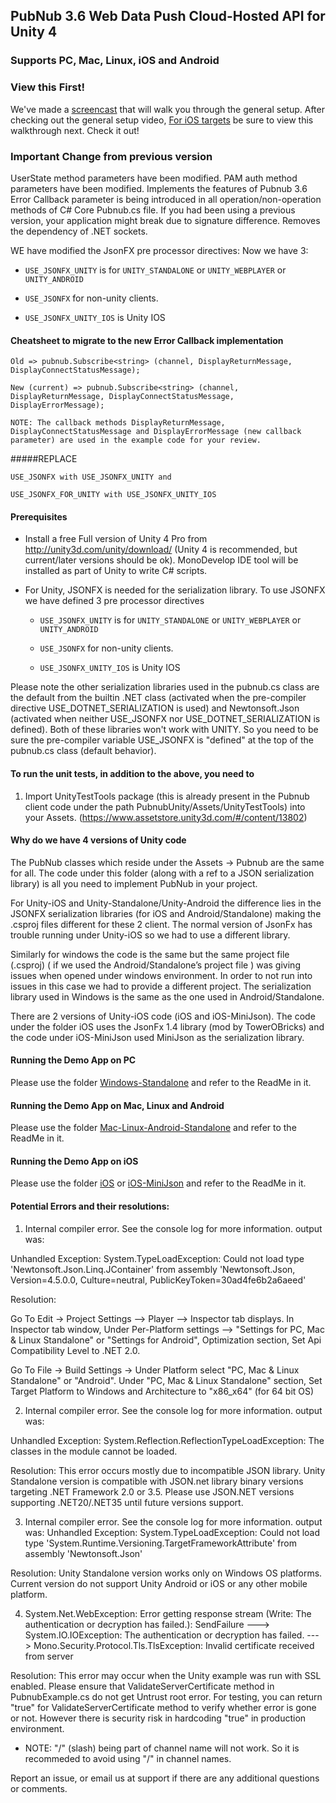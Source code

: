 ## PubNub 3.6 Web Data Push Cloud-Hosted API for Unity 4
### Supports PC, Mac, Linux, iOS and Android

### View this First!
We've made a [screencast](https://vimeo.com/69591819) that will walk you through the general setup. 
After checking out the general setup video, [For iOS targets](https://vimeo.com/71549964) be sure to view this walkthrough next. Check it out!

### Important Change from previous version
UserState method parameters have been modified.
PAM auth method parameters have been modified.
Implements the features of Pubnub 3.6
Error Callback parameter is being introduced in all operation/non-operation methods of C# Core Pubnub.cs file. 
If you had been using a previous version, your application might break due to signature difference.
Removes the dependency of .NET sockets.


WE have modified the JsonFX pre processor directives: Now we have 3: 

- `USE_JSONFX_UNITY` is for `UNITY_STANDALONE` or `UNITY_WEBPLAYER` or `UNITY_ANDROID`

- `USE_JSONFX` for non-unity clients.

- `USE_JSONFX_UNITY_IOS` is Unity IOS

#### Cheatsheet to migrate to the new Error Callback implementation

```
Old => pubnub.Subscribe<string> (channel, DisplayReturnMessage, DisplayConnectStatusMessage);

New (current) => pubnub.Subscribe<string> (channel, DisplayReturnMessage, DisplayConnectStatusMessage, DisplayErrorMessage);

NOTE: The callback methods DisplayReturnMessage, DisplayConnectStatusMessage and DisplayErrorMessage (new callback parameter) are used in the example code for your review.
```

#####REPLACE
```
USE_JSONFX with USE_JSONFX_UNITY and 

USE_JSONFX_FOR_UNITY with USE_JSONFX_UNITY_IOS
```

#### Prerequisites
+ Install a free Full version of Unity 4 Pro from http://unity3d.com/unity/download/ (Unity 4 is recommended, but current/later versions should be ok). MonoDevelop IDE tool will be installed as part of Unity to write C# scripts.
+ For Unity, JSONFX is needed for the serialization library. To use JSONFX we have defined 3 pre processor directives

    * `USE_JSONFX_UNITY` is for `UNITY_STANDALONE` or `UNITY_WEBPLAYER` or `UNITY_ANDROID`

    * `USE_JSONFX` for non-unity clients.

    * `USE_JSONFX_UNITY_IOS` is Unity IOS

Please note the other serialization libraries used in the pubnub.cs class are the default from the builtin .NET class (activated when the pre-compiler directive USE_DOTNET_SERIALIZATION is used) and Newtonsoft.Json (activated when neither USE_JSONFX nor USE_DOTNET_SERIALIZATION is defined). Both of these libraries won't work with UNITY. So you need to be sure the pre-compiler variable USE_JSONFX is "defined" at the top of the pubnub.cs class (default behavior).

#### To run the unit tests, in addition to the above, you need to 
1. Import UnityTestTools package (this is already present in the Pubnub client code under the path PubnubUnity/Assets/UnityTestTools) into your Assets. (https://www.assetstore.unity3d.com/#/content/13802)

#### Why do we have 4 versions of Unity code
The PubNub classes which reside under the Assets → Pubnub are the same for all. The code under this folder (along with a ref to a JSON serialization library) is all you need to implement PubNub in your project.

For Unity-iOS and Unity-Standalone/Unity-Android the difference lies in the JSONFX serialization libraries (for iOS and Android/Standalone) making the .csproj files different for these 2 client. The normal version of JsonFx has trouble running under Unity-iOS so we had to use a different library.

Similarly for windows the code is the same but the same project file (.csproj) ( if we used the Android/Standalone’s project file ) was giving issues when opened under windows environment. In order to not run into issues in this case we had to provide a different project. The serialization library used in Windows is the same as the one used in Android/Standalone.   

There are 2 versions of Unity-iOS code (iOS and iOS-MiniJson). The code under the folder iOS uses the JsonFx 1.4 library (mod by TowerOBricks) and the code under iOS-MiniJson used MiniJson as the serialization library.

#### Running the Demo App on PC

Please use the folder [Windows-Standalone](Windows-Standalone) and refer to the ReadMe in it.

#### Running the Demo App on Mac, Linux and Android

Please use the folder [Mac-Linux-Android-Standalone](Mac-Linux-Android-Standalone) and refer to the ReadMe in it.

#### Running the Demo App on iOS

Please use the folder [iOS](iOS) or [iOS-MiniJson](iOS-MiniJson) and refer to the ReadMe in it.

#### Potential Errors and their resolutions:

1) Internal compiler error. See the console log for more information. output was:

Unhandled Exception: System.TypeLoadException: Could not load type 'Newtonsoft.Json.Linq.JContainer' from assembly 'Newtonsoft.Json, Version=4.5.0.0, Culture=neutral, PublicKeyToken=30ad4fe6b2a6aeed'

Resolution:

Go To Edit -> Project Settings --> Player --> Inspector tab displays.
In Inspector tab window, Under  Per-Platform settings --> "Settings for PC, Mac & Linux Standalone" or "Settings for Android", Optimization section, Set Api Compatibility Level to .NET 2.0.

Go To File -> Build Settings -> Under Platform select "PC, Mac & Linux Standalone" or "Android". 
Under "PC, Mac & Linux Standalone" section, Set Target Platform to Windows and Architecture to "x86_x64" (for 64 bit OS)


2) Internal compiler error. See the console log for more information. output was:

Unhandled Exception: System.Reflection.ReflectionTypeLoadException: The classes in the module cannot be loaded.


Resolution: This error occurs mostly due to incompatible JSON library. Unity Standalone version is compatible with JSON.net library binary versions targeting .NET Framework 2.0 or 3.5. Please use JSON.NET versions supporting .NET20/.NET35 until future versions support.


3) Internal compiler error. See the console log for more information. output was:
Unhandled Exception: System.TypeLoadException: Could not load type 'System.Runtime.Versioning.TargetFrameworkAttribute' from assembly 'Newtonsoft.Json'

Resolution: Unity Standalone version works only on Windows OS platforms. Current version do not support Unity Android or iOS or any other mobile platform.

4) System.Net.WebException: Error getting response stream (Write: The authentication or decryption has failed.): SendFailure ---> System.IO.IOException: The authentication or decryption has failed. ---> Mono.Security.Protocol.Tls.TlsException: Invalid certificate received from server

Resolution: This error may occur when the Unity example was run with SSL enabled. Please ensure that ValidateServerCertificate method in PubnubExample.cs do not get Untrust root error. For testing, you can return "true" for ValidateServerCertificate method to verify whether error is gone or not. However there is security risk in hardcoding "true" in production environment.

* NOTE: "/" (slash) being part of channel name will not work. So it is recommeded to avoid using "/" in channel names.

Report an issue, or email us at support if there are any additional questions or comments.
